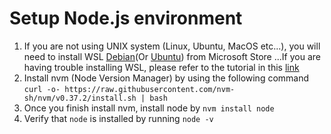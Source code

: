 # Setup Node.js environment

1. If you are not using UNIX system (Linux, Ubuntu, MacOS etc...), you will need to install WSL [Debian](https://www.microsoft.com/store/productId/9MSVKQC78PK6)(Or [Ubuntu](https://www.microsoft.com/store/productId/9NBLGGH4MSV6)) from Microsoft Store
...If you are having trouble installing WSL, please refer to the tutorial in this [link](https://docs.microsoft.com/en-us/windows/wsl/install-win10)
2. Install nvm (Node Version Manager) by using the following command `curl -o- https://raw.githubusercontent.com/nvm-sh/nvm/v0.37.2/install.sh | bash`
3. Once you finish install nvm, install node by `nvm install node`
4. Verify that `node` is installed by running `node -v`
